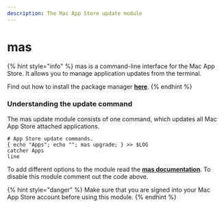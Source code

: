 ```yaml
---
description: The Mac App Store update module
---
```


# mas

{% hint style="info" %}
mas is a command-line interface for the Mac App Store. It allows you to manage application updates from the terminal.

Find out how to install the package manager [**here**](../pre-install.md#install-python-pip).
{% endhint %}

### Understanding the update command

The mas update module consists of one command, which updates all Mac App Store attached applications.

```text
# App Store update commands.
{ echo "Apps"; echo ""; mas upgrade; } >> $LOG
catcher Apps
line
```

To add different options to the module read the [**mas documentation**](https://github.com/mas-cli/mas). To disable this module comment out the code above.

{% hint style="danger" %}
Make sure that you are signed into your Mac App Store account before using this module. 
{% endhint %}

